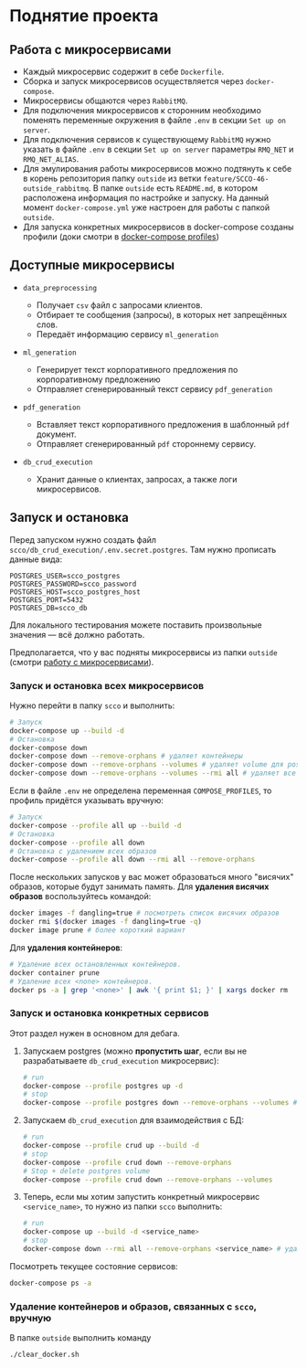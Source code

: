 # Поднятие проекта

## Работа с микросервисами

- Каждый микросервис содержит в себе `Dockerfile`.
- Сборка и запуск микросервисов осуществляется через `docker-compose`.
- Микросервисы общаются через `RabbitMQ`.
- Для подключения микросервисов к сторонним необходимо поменять переменные окружения в файле `.env` в секции `Set up on server`.
- Для подключения сервисов к существующему `RabbitMQ` нужно указать в файле `.env` в секции `Set up on server` параметры `RMQ_NET` и `RMQ_NET_ALIAS`.
- Для эмулирования работы микросервисов можно подтянуть к себе в корень репозитория папку `outside` из ветки `feature/SCCO-46-outside_rabbitmq`. В папке `outside` есть `README.md`, в котором расположена информация по настройке и запуску. На данный момент `docker-compose.yml` уже настроен для работы с папкой `outside`.
- Для запуска конкретных микросервисов в docker-compose созданы профили (доки смотри в [docker-compose profiles](https://docs.docker.com/compose/profiles/))

## Доступные микросервисы

* `data_preprocessing`
  * Получает `csv` файл с запросами клиентов.
  * Отбирает те сообщения (запросы), в которых нет запрещённых слов.
  * Передаёт информацию сервису `ml_generation`

* `ml_generation`
  * Генерирует текст корпоративного предложения по корпоративному предложению
  * Отправляет сгенерированный текст сервису `pdf_generation`

* `pdf_generation`
  * Вставляет текст корпоративного предложения в шаблонный `pdf` документ.
  * Отправляет сгенерированный `pdf` стороннему сервису.

* `db_crud_execution`
  * Хранит данные о клиентах, запросах, а также логи микросервисов.


## Запуск и остановка

Перед запуском нужно создать файл `scco/db_crud_execution/.env.secret.postgres`. Там нужно прописать данные вида:
```text
POSTGRES_USER=scco_postgres
POSTGRES_PASSWORD=scco_password
POSTGRES_HOST=scco_postgres_host
POSTGRES_PORT=5432
POSTGRES_DB=scco_db
```
Для локального тестирования можете поставить произвольные значения &mdash; всё должно работать.

Предполагается, что у вас подняты микросервисы из папки `outside` (смотри [работу с микросервисами](#работа-с-микросервисами)).

### Запуск и остановка всех микросервисов

Нужно перейти в папку `scco` и выполнить:
```bash
# Запуск
docker-compose up --build -d
# Остановка
docker-compose down
docker-compose down --remove-orphans # удаляет контейнеры
docker-compose down --remove-orphans --volumes # удаляет volume для postgres
docker-compose down --remove-orphans --volumes --rmi all # удаляет все образы
```

Если в файле `.env` не определена переменная `COMPOSE_PROFILES`, то профиль придётся указывать вручную:
```bash
# Запуск
docker-compose --profile all up --build -d
# Остановка
docker-compose --profile all down
# Остановка с удалением всех образов
docker-compose --profile all down --rmi all --remove-orphans
```

После нескольких запусков у вас может образоваться много "висячих" образов, которые будут занимать память. Для **удаления висячих образов** воспользуйтесь командой:
```bash
docker images -f dangling=true # посмотреть список висячих образов
docker rmi $(docker images -f dangling=true -q)
docker image prune # более короткий вариант
```

Для **удаления контейнеров**:
```bash
# Удаление всех остановленных контейнеров.
docker container prune
# Удаление всех <none> контейнеров.
docker ps -a | grep '<none>' | awk '{ print $1; }' | xargs docker rm
```

### Запуск и остановка конкретных сервисов

Этот раздел нужен в основном для дебага.

1) Запускаем postgres (можно **пропустить шаг**, если вы не разрабатываете `db_crud_execution` микросервис):
    ```bash
    # run
    docker-compose --profile postgres up -d
    # stop
    docker-compose --profile postgres down --remove-orphans --volumes # не удаляет образы
    ```

2) Запускаем `db_crud_execution` для взаимодействия с БД:
   ```bash
   # run
   docker-compose --profile crud up --build -d
   # stop
   docker-compose --profile crud down --remove-orphans
   # Stop + delete postgres volume
   docker-compose --profile crud down --remove-orphans --volumes
   ```

3) Теперь, если мы хотим запустить конкретный микросервис `<service_name>`, то нужно из папки `scco` выполнить:
    ```bash
    # run
    docker-compose up --build -d <service_name>
    # stop
    docker-compose down --rmi all --remove-orphans <service_name> # удаляет собранный образ
    ```

Посмотреть текущее состояние сервисов:
```bash
docker-compose ps -a
```


### Удаление контейнеров и образов, связанных с `scco`, вручную

В папке `outside` выполнить команду
```bash
./clear_docker.sh
```
